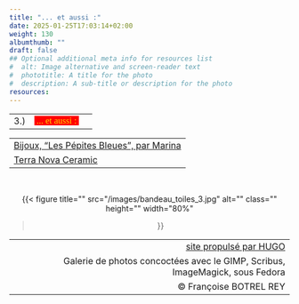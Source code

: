 ```yaml
---
title: "... et aussi :"
date: 2025-01-25T17:03:14+02:00
weight: 130
albumthumb: ""
draft: false
## Optional additional meta info for resources list
#  alt: Image alternative and screen-reader text
#  phototitle: A title for the photo
#  description: A sub-title or description for the photo
resources:
---
```


|            |           |              | 
|   ---      |    :-:    |      --:     |
|  3.)       |<span  style="background-color:red; color:#ffd700; font-size:100%; font-family:verdana;">&nbsp;... et aussi :&nbsp;</span>|           | 

|              | 
|      ---     |
|[Bijoux, &ldquo;Les Pépites Bleues&rdquo;, par Marina](https://www.facebook.com/p/Les-p%C3%A9pites-bleues-100057797823896/)|
|[Terra Nova Ceramic](https://crealouest.fr/createurs/metiers-d-art/article/terra-nova-ceramic)|

<br>

<center>

{{< figure
  title=""
  src="/images/bandeau_toiles_3.jpg"
  alt="" 
  class=""
  height=""
  width="80%"
>}}

</center>

|              | 
|      --:     |
| [site propulsé par HUGO](https://gohugo.io/)|
|Galerie de photos concoctées avec le GIMP, Scribus, ImageMagick, sous Fedora|
|&copy; Françoise BOTREL REY |

<br>
